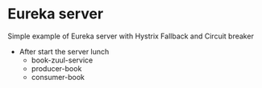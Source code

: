 
# Eureka server
Simple example of Eureka server with Hystrix Fallback and Circuit breaker
* After start the server lunch
  - book-zuul-service
  - producer-book
  - consumer-book
